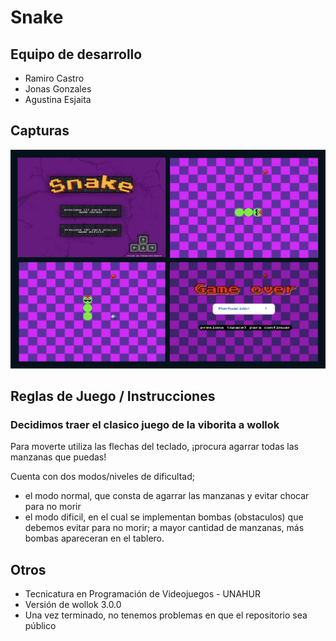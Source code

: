 # Snake

## Equipo de desarrollo

- Ramiro Castro
- Jonas Gonzales 
- Agustina Esjaita

## Capturas

![](./assets/capturas.jpg)

## Reglas de Juego / Instrucciones

### Decidimos traer el clasico juego de la viborita a wollok 

Para moverte utiliza las flechas del teclado, ¡procura agarrar todas las manzanas que puedas!

Cuenta con dos modos/niveles de dificultad; 
- el modo normal, que consta de agarrar las manzanas y evitar chocar para no morir
- el modo dificil, en el cual se implementan bombas (obstaculos) que debemos evitar para no morir; a mayor cantidad de manzanas, más bombas apareceran en el tablero.

## Otros

- Tecnicatura en Programación de Videojuegos - UNAHUR 
- Versión de wollok 3.0.0
- Una vez terminado, no tenemos problemas en que el repositorio sea público
